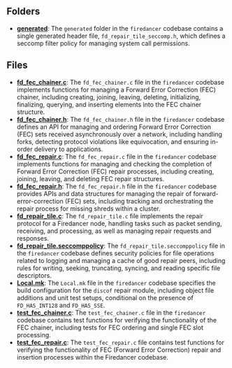 ## Folders
- **[generated](repair/generated.driver.md)**: The `generated` folder in the `firedancer` codebase contains a single generated header file, `fd_repair_tile_seccomp.h`, which defines a seccomp filter policy for managing system call permissions.

## Files
- **[fd_fec_chainer.c](repair/fd_fec_chainer.c.driver.md)**: The `fd_fec_chainer.c` file in the `firedancer` codebase implements functions for managing a Forward Error Correction (FEC) chainer, including creating, joining, leaving, deleting, initializing, finalizing, querying, and inserting elements into the FEC chainer structure.
- **[fd_fec_chainer.h](repair/fd_fec_chainer.h.driver.md)**: The `fd_fec_chainer.h` file in the `firedancer` codebase defines an API for managing and ordering Forward Error Correction (FEC) sets received asynchronously over a network, including handling forks, detecting protocol violations like equivocation, and ensuring in-order delivery to applications.
- **[fd_fec_repair.c](repair/fd_fec_repair.c.driver.md)**: The `fd_fec_repair.c` file in the `firedancer` codebase implements functions for managing and checking the completion of Forward Error Correction (FEC) repair processes, including creating, joining, leaving, and deleting FEC repair structures.
- **[fd_fec_repair.h](repair/fd_fec_repair.h.driver.md)**: The `fd_fec_repair.h` file in the `firedancer` codebase provides APIs and data structures for managing the repair of forward-error-correction (FEC) sets, including tracking and orchestrating the repair process for missing shreds within a cluster.
- **[fd_repair_tile.c](repair/fd_repair_tile.c.driver.md)**: The `fd_repair_tile.c` file implements the repair protocol for a Firedancer node, handling tasks such as packet sending, receiving, and processing, as well as managing repair requests and responses.
- **[fd_repair_tile.seccomppolicy](repair/fd_repair_tile.seccomppolicy.driver.md)**: The `fd_repair_tile.seccomppolicy` file in the `firedancer` codebase defines security policies for file operations related to logging and managing a cache of good repair peers, including rules for writing, seeking, truncating, syncing, and reading specific file descriptors.
- **[Local.mk](repair/Local.mk.driver.md)**: The `Local.mk` file in the `firedancer` codebase specifies the build configuration for the `discof` repair module, including object file additions and unit test setups, conditional on the presence of `FD_HAS_INT128` and `FD_HAS_SSE`.
- **[test_fec_chainer.c](repair/test_fec_chainer.c.driver.md)**: The `test_fec_chainer.c` file in the `firedancer` codebase contains test functions for verifying the functionality of the FEC chainer, including tests for FEC ordering and single FEC slot processing.
- **[test_fec_repair.c](repair/test_fec_repair.c.driver.md)**: The `test_fec_repair.c` file contains test functions for verifying the functionality of FEC (Forward Error Correction) repair and insertion processes within the Firedancer codebase.
